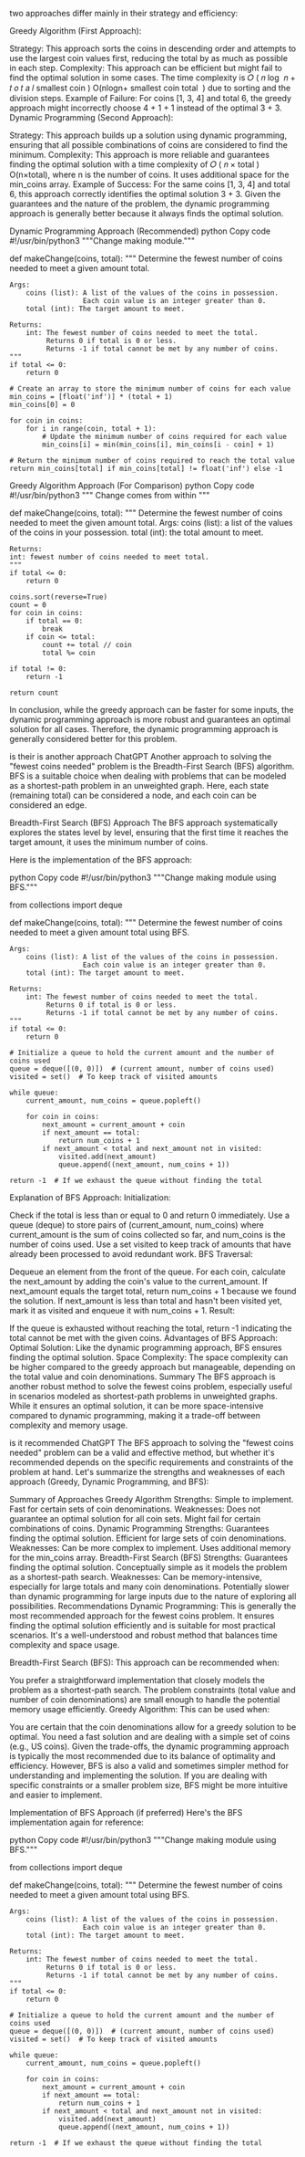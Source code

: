  two approaches differ mainly in their strategy and efficiency:

Greedy Algorithm (First Approach):

Strategy: This approach sorts the coins in descending order and attempts to use the largest coin values first, reducing the total by as much as possible in each step.
Complexity: This approach can be efficient but might fail to find the optimal solution in some cases. The time complexity is 
𝑂
(
𝑛
log
⁡
𝑛
+
𝑡
𝑜
𝑡
𝑎
𝑙
smallest coin
)
O(nlogn+ 
smallest coin
total
​
 ) due to sorting and the division steps.
Example of Failure: For coins [1, 3, 4] and total 6, the greedy approach might incorrectly choose 4 + 1 + 1 instead of the optimal 3 + 3.
Dynamic Programming (Second Approach):

Strategy: This approach builds up a solution using dynamic programming, ensuring that all possible combinations of coins are considered to find the minimum.
Complexity: This approach is more reliable and guarantees finding the optimal solution with a time complexity of 
𝑂
(
𝑛
×
total
)
O(n×total), where n is the number of coins. It uses additional space for the min_coins array.
Example of Success: For the same coins [1, 3, 4] and total 6, this approach correctly identifies the optimal solution 3 + 3.
Given the guarantees and the nature of the problem, the dynamic programming approach is generally better because it always finds the optimal solution.

Dynamic Programming Approach (Recommended)
python
Copy code
#!/usr/bin/python3
"""Change making module."""

def makeChange(coins, total):
    """
    Determine the fewest number of coins needed to meet a given amount total.

    Args:
        coins (list): A list of the values of the coins in possession.
                      Each coin value is an integer greater than 0.
        total (int): The target amount to meet.

    Returns:
        int: The fewest number of coins needed to meet the total.
             Returns 0 if total is 0 or less.
             Returns -1 if total cannot be met by any number of coins.
    """
    if total <= 0:
        return 0

    # Create an array to store the minimum number of coins for each value
    min_coins = [float('inf')] * (total + 1)
    min_coins[0] = 0

    for coin in coins:
        for i in range(coin, total + 1):
            # Update the minimum number of coins required for each value
            min_coins[i] = min(min_coins[i], min_coins[i - coin] + 1)

    # Return the minimum number of coins required to reach the total value
    return min_coins[total] if min_coins[total] != float('inf') else -1
Greedy Algorithm Approach (For Comparison)
python
Copy code
#!/usr/bin/python3
"""
Change comes from within
"""

def makeChange(coins, total):
    """
    Determine the fewest number of coins needed to meet the given amount total.
    Args:
    coins (list): a list of the values of the coins in your possession.
    total (int): the total amount to meet.
    
    Returns:
    int: fewest number of coins needed to meet total.
    """
    if total <= 0:
        return 0

    coins.sort(reverse=True)
    count = 0
    for coin in coins:
        if total == 0:
            break
        if coin <= total:
            count += total // coin
            total %= coin

    if total != 0:
        return -1

    return count
In conclusion, while the greedy approach can be faster for some inputs, the dynamic programming approach is more robust and guarantees an optimal solution for all cases. Therefore, the dynamic programming approach is generally considered better for this problem.





is their is another approach 
ChatGPT
Another approach to solving the "fewest coins needed" problem is the Breadth-First Search (BFS) algorithm. BFS is a suitable choice when dealing with problems that can be modeled as a shortest-path problem in an unweighted graph. Here, each state (remaining total) can be considered a node, and each coin can be considered an edge.

Breadth-First Search (BFS) Approach
The BFS approach systematically explores the states level by level, ensuring that the first time it reaches the target amount, it uses the minimum number of coins.

Here is the implementation of the BFS approach:

python
Copy code
#!/usr/bin/python3
"""Change making module using BFS."""

from collections import deque

def makeChange(coins, total):
    """
    Determine the fewest number of coins needed to meet a given amount total using BFS.

    Args:
        coins (list): A list of the values of the coins in possession.
                      Each coin value is an integer greater than 0.
        total (int): The target amount to meet.

    Returns:
        int: The fewest number of coins needed to meet the total.
             Returns 0 if total is 0 or less.
             Returns -1 if total cannot be met by any number of coins.
    """
    if total <= 0:
        return 0
    
    # Initialize a queue to hold the current amount and the number of coins used
    queue = deque([(0, 0)])  # (current amount, number of coins used)
    visited = set()  # To keep track of visited amounts

    while queue:
        current_amount, num_coins = queue.popleft()

        for coin in coins:
            next_amount = current_amount + coin
            if next_amount == total:
                return num_coins + 1
            if next_amount < total and next_amount not in visited:
                visited.add(next_amount)
                queue.append((next_amount, num_coins + 1))

    return -1  # If we exhaust the queue without finding the total
Explanation of BFS Approach:
Initialization:

Check if the total is less than or equal to 0 and return 0 immediately.
Use a queue (deque) to store pairs of (current_amount, num_coins) where current_amount is the sum of coins collected so far, and num_coins is the number of coins used.
Use a set visited to keep track of amounts that have already been processed to avoid redundant work.
BFS Traversal:

Dequeue an element from the front of the queue.
For each coin, calculate the next_amount by adding the coin's value to the current_amount.
If next_amount equals the target total, return num_coins + 1 because we found the solution.
If next_amount is less than total and hasn't been visited yet, mark it as visited and enqueue it with num_coins + 1.
Result:

If the queue is exhausted without reaching the total, return -1 indicating the total cannot be met with the given coins.
Advantages of BFS Approach:
Optimal Solution: Like the dynamic programming approach, BFS ensures finding the optimal solution.
Space Complexity: The space complexity can be higher compared to the greedy approach but manageable, depending on the total value and coin denominations.
Summary
The BFS approach is another robust method to solve the fewest coins problem, especially useful in scenarios modeled as shortest-path problems in unweighted graphs. While it ensures an optimal solution, it can be more space-intensive compared to dynamic programming, making it a trade-off between complexity and memory usage.





is it recommended
ChatGPT
The BFS approach to solving the "fewest coins needed" problem can be a valid and effective method, but whether it's recommended depends on the specific requirements and constraints of the problem at hand. Let's summarize the strengths and weaknesses of each approach (Greedy, Dynamic Programming, and BFS):

Summary of Approaches
Greedy Algorithm
Strengths:
Simple to implement.
Fast for certain sets of coin denominations.
Weaknesses:
Does not guarantee an optimal solution for all coin sets.
Might fail for certain combinations of coins.
Dynamic Programming
Strengths:
Guarantees finding the optimal solution.
Efficient for large sets of coin denominations.
Weaknesses:
Can be more complex to implement.
Uses additional memory for the min_coins array.
Breadth-First Search (BFS)
Strengths:
Guarantees finding the optimal solution.
Conceptually simple as it models the problem as a shortest-path search.
Weaknesses:
Can be memory-intensive, especially for large totals and many coin denominations.
Potentially slower than dynamic programming for large inputs due to the nature of exploring all possibilities.
Recommendations
Dynamic Programming: This is generally the most recommended approach for the fewest coins problem. It ensures finding the optimal solution efficiently and is suitable for most practical scenarios. It's a well-understood and robust method that balances time complexity and space usage.

Breadth-First Search (BFS): This approach can be recommended when:

You prefer a straightforward implementation that closely models the problem as a shortest-path search.
The problem constraints (total value and number of coin denominations) are small enough to handle the potential memory usage efficiently.
Greedy Algorithm: This can be used when:

You are certain that the coin denominations allow for a greedy solution to be optimal.
You need a fast solution and are dealing with a simple set of coins (e.g., US coins).
Given the trade-offs, the dynamic programming approach is typically the most recommended due to its balance of optimality and efficiency. However, BFS is also a valid and sometimes simpler method for understanding and implementing the solution. If you are dealing with specific constraints or a smaller problem size, BFS might be more intuitive and easier to implement.

Implementation of BFS Approach (if preferred)
Here's the BFS implementation again for reference:

python
Copy code
#!/usr/bin/python3
"""Change making module using BFS."""

from collections import deque

def makeChange(coins, total):
    """
    Determine the fewest number of coins needed to meet a given amount total using BFS.

    Args:
        coins (list): A list of the values of the coins in possession.
                      Each coin value is an integer greater than 0.
        total (int): The target amount to meet.

    Returns:
        int: The fewest number of coins needed to meet the total.
             Returns 0 if total is 0 or less.
             Returns -1 if total cannot be met by any number of coins.
    """
    if total <= 0:
        return 0
    
    # Initialize a queue to hold the current amount and the number of coins used
    queue = deque([(0, 0)])  # (current amount, number of coins used)
    visited = set()  # To keep track of visited amounts

    while queue:
        current_amount, num_coins = queue.popleft()

        for coin in coins:
            next_amount = current_amount + coin
            if next_amount == total:
                return num_coins + 1
            if next_amount < total and next_amount not in visited:
                visited.add(next_amount)
                queue.append((next_amount, num_coins + 1))

    return -1  # If we exhaust the queue without finding the total
